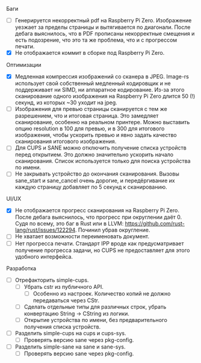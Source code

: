 Баги

- [ ] Генерируется некорректный pdf на Raspberry Pi Zero.
    Изображение уезжает за пределы страницы и вытягивается по диагонали.
    После дебага выяснилось, что в PDF прописаны некорректные смещения и есть подозрение, что это
    та же проблема, что и с прогрессом печати. 
- [x] Не отображается коммит в сборке под Raspberry Pi Zero.

Оптимизации

- [x] Медленная компрессия изображений со сканера в JPEG.
    Image-rs использует свой собственный медленный кодировщик и не поддерживает ни SIMD, ни аппаратное кодирование.
    Из-за этого сканирование одного изображения на Raspberry Pi Zero длится 50 (!) секунд, из которых ~30 уходит на jpeg.
- [ ] Изображения для превью страницы сканируется с тем же разрешением, что и итоговая страница.
    Это замедляет сканирование, особенно на реальном принтере. Можно выставить опцию resolution в 100 для превью, и в 300 для итогового изображения,
    чтобы ускорить превью и явно задать качество сканирования итогового изображения. 
- [ ] Для CUPS и SANE можно отключить получение списка устройств перед открытием.
    Это должно значительно ускорить начало сканирования. Список используется только для поиска устройства по имени.
- [ ] Не закрывать устройство до окончания сканирования.
    Вызовы sane_start и sane_cancel очень дорогие, и передёргивание их каждую страницу добавляет по 5 секунд к сканированию.

UI/UX

- [x] Не отображается прогресс сканирования на Raspberry Pi Zero.
    После дебага выяснилось, что прогресс при округлении даёт 0.
    Судя по всему, это баг в Rust или в LLVM: https://github.com/rust-lang/rust/issues/122294.
    Починил убрав округление.
- [ ] Не хватает возможности переименовать документ.
- [ ] Нет прогресса печати.
    Стандарт IPP вроде как предусматривает получение прогресса задачи, но CUPS не предоставляет для этого удобного интерфейса.

Разработка

- [ ] Отрефакторить simple-cups.
    - [ ] Убрать cstr из публичного API.
        - [ ] Особенно из настроек. Количество копий не должно передаваться через CStr. 
    - [ ] Сделать отдельные типы для различных строк, убрать конвертацию String -> CString из логики.
    - [ ] Открытие устройства по имени, без предварительного получения списка устройств.
- [ ] Разделить simple-cups на cups и cups-sys.
    - [ ] Проверять версию sane через pkg-config.
- [ ] Разделить simple-sane на sane и sane-sys.
    - [ ] Проверять версию sane через pkg-config.